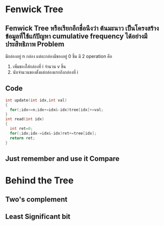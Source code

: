 Fenwick Tree
============
Fenwick Tree หรือเรียกอีกชื่อนึงว่า ต้นมะนาว เป็นโครงสร้างข้อมูลที่ใช้แก้ปัญหา cumulative frequency ได้อย่างมีประสิทธิภาพ
Problem
-------
มีกล่องอยู่ n กล่อง แต่ละกล่องมีของอยู่ 0 ชิ้น มี 2 operation คือ

1. เพิ่มของใส่กล่องที่ i จำนวน v ชิ้น
2. นับจำนวนของตั้งแต่กล่องแรกถึงกล่องที่ i

Code
-----
```cpp
int update(int idx,int val)
{
  for(;idx<=n;idx+=idx&-idx)tree[idx]+=val;
}
int read(int idx)
{
  int ret=0;
  for(;idx;idx-=idx&-idx)ret+=tree[idx];
  return ret;
}
```
Just remember and use it
Compare
-------
Behind the Tree
================
Two's complement
----------------
Least Significant bit
---------------------
